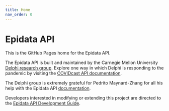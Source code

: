 ```yaml
---
title: Home
nav_order: 0
---
```


# Epidata API

This is the GitHub Pages home for the Epidata API.

The Epidata API is built and maintained by the Carnegie Mellon University
[Delphi research group](https://delphi.cmu.edu/). Explore one way in which
Delphi is responding to the pandemic by visiting the
[COVIDcast API documentation](api/covidcast).

The Delphi group is extremely grateful for Pedrito Maynard-Zhang for all his
help with the Epidata API [documentation](api).

Developers interested in modifying or extending this project are directed to
the [Epidata API Development Guide](epidata_development.md).
